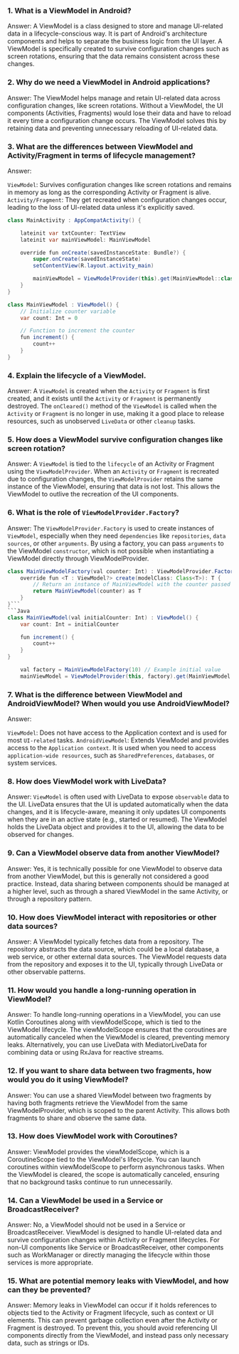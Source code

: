 ### 1. What is a ViewModel in Android?
Answer:
A ViewModel is a class designed to store and manage UI-related data in a lifecycle-conscious way. It is part of Android's architecture components and helps to separate the business logic from the UI layer. A ViewModel is specifically created to survive configuration changes such as screen rotations, ensuring that the data remains consistent across these changes.


### 2. Why do we need a ViewModel in Android applications?
Answer:
The ViewModel helps manage and retain UI-related data across configuration changes, like screen rotations. Without a ViewModel, the UI components (Activities, Fragments) would lose their data and have to reload it every time a configuration change occurs. The ViewModel solves this by retaining data and preventing unnecessary reloading of UI-related data.

### 3. What are the differences between ViewModel and Activity/Fragment in terms of lifecycle management?
Answer:

`ViewModel`: Survives configuration changes like screen rotations and remains in memory as long as the corresponding Activity or Fragment is alive.
`Activity/Fragment`: They get recreated when configuration changes occur, leading to the loss of UI-related data unless it's explicitly saved.

```Java
class MainActivity : AppCompatActivity() {

    lateinit var txtCounter: TextView
    lateinit var mainViewModel: MainViewModel

    override fun onCreate(savedInstanceState: Bundle?) {
        super.onCreate(savedInstanceState)
        setContentView(R.layout.activity_main)

        mainViewModel = ViewModelProvider(this).get(MainViewModel::class.java)
    }
}
```
```Java
class MainViewModel : ViewModel() {
    // Initialize counter variable
    var count: Int = 0

    // Function to increment the counter
    fun increment() {
        count++
    }
}
```
### 4. Explain the lifecycle of a ViewModel.
Answer:
A `ViewModel` is created when the `Activity` or `Fragment` is first created, and it exists until the `Activity` or `Fragment` is permanently destroyed. The `onCleared()` method of the `ViewModel` is called when the `Activity` or `Fragment` is no longer in use, making it a good place to release resources, such as unobserved `LiveData` or other `cleanup` tasks.


### 5. How does a ViewModel survive configuration changes like screen rotation?
Answer:
A `ViewModel` is tied to the `lifecycle` of an Activity or Fragment using the `ViewModelProvider`. When an `Activity` or `Fragment` is recreated due to configuration changes, the `ViewModelProvider` retains the same instance of the ViewModel, ensuring that data is not lost. This allows the ViewModel to outlive the recreation of the UI components.

### 6. What is the role of `ViewModelProvider.Factory`?
Answer:
The `ViewModelProvider.Factory` is used to create instances of `ViewModel`, especially when they need `dependencies` like `repositories`, `data sources`, or other `arguments`. By using a factory, you can pass `arguments` to the ViewModel `constructor`, which is not possible when instantiating a ViewModel directly through ViewModelProvider.
```Java
class MainViewModelFactory(val counter: Int) : ViewModelProvider.Factory {
    override fun <T : ViewModel?> create(modelClass: Class<T>): T {
        // Return an instance of MainViewModel with the counter passed as a parameter
        return MainViewModel(counter) as T
    }
}```
```Java
class MainViewModel(val initialCounter: Int) : ViewModel() {
    var count: Int = initialCounter

    fun increment() {
        count++
    }
}
```
```Java
    val factory = MainViewModelFactory(10) // Example initial value
    mainViewModel = ViewModelProvider(this, factory).get(MainViewModel::class.java)
```

### 7. What is the difference between ViewModel and AndroidViewModel? When would you use AndroidViewModel?
Answer:

`ViewModel`: Does not have access to the Application context and is used for most `UI-related` tasks.
`AndroidViewModel`: Extends ViewModel and provides access to the `Application context`. It is used when you need to access `application-wide resources`, such as `SharedPreferences`, `databases`, or system services.   

### 8. How does ViewModel work with LiveData?
Answer:
`ViewModel` is often used with LiveData to expose `observable` data to the UI. LiveData ensures that the UI is updated automatically when the data changes, and it is lifecycle-aware, meaning it only updates UI components when they are in an active state (e.g., started or resumed). The ViewModel holds the LiveData object and provides it to the UI, allowing the data to be observed for changes.


### 9. Can a ViewModel observe data from another ViewModel?
Answer:
Yes, it is technically possible for one ViewModel to observe data from another ViewModel, but this is generally not considered a good practice. Instead, data sharing between components should be managed at a higher level, such as through a shared ViewModel in the same Activity, or through a repository pattern.

### 10. How does ViewModel interact with repositories or other data sources?
Answer:
A ViewModel typically fetches data from a repository. The repository abstracts the data source, which could be a local database, a web service, or other external data sources. The ViewModel requests data from the repository and exposes it to the UI, typically through LiveData or other observable patterns.

### 11. How would you handle a long-running operation in ViewModel?
Answer:
To handle long-running operations in a ViewModel, you can use Kotlin Coroutines along with viewModelScope, which is tied to the ViewModel lifecycle. The viewModelScope ensures that the coroutines are automatically canceled when the ViewModel is cleared, preventing memory leaks. Alternatively, you can use LiveData with MediatorLiveData for combining data or using RxJava for reactive streams.

### 12. If you want to share data between two fragments, how would you do it using ViewModel?
Answer:
You can use a shared ViewModel between two fragments by having both fragments retrieve the ViewModel from the same ViewModelProvider, which is scoped to the parent Activity. This allows both fragments to share and observe the same data.

### 13. How does ViewModel work with Coroutines?
Answer:
ViewModel provides the viewModelScope, which is a CoroutineScope tied to the ViewModel's lifecycle. You can launch coroutines within viewModelScope to perform asynchronous tasks. When the ViewModel is cleared, the scope is automatically canceled, ensuring that no background tasks continue to run unnecessarily.

### 14. Can a ViewModel be used in a Service or BroadcastReceiver?
Answer:
No, a ViewModel should not be used in a Service or BroadcastReceiver. ViewModel is designed to handle UI-related data and survive configuration changes within Activity or Fragment lifecycles. For non-UI components like Service or BroadcastReceiver, other components such as WorkManager or directly managing the lifecycle within those services is more appropriate.

### 15. What are potential memory leaks with ViewModel, and how can they be prevented?
Answer:
Memory leaks in ViewModel can occur if it holds references to objects tied to the Activity or Fragment lifecycle, such as context or UI elements. This can prevent garbage collection even after the Activity or Fragment is destroyed. To prevent this, you should avoid referencing UI components directly from the ViewModel, and instead pass only necessary data, such as strings or IDs.